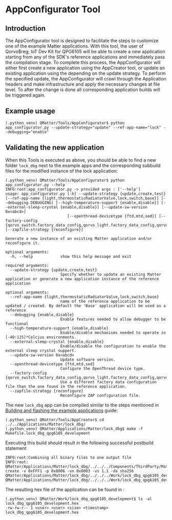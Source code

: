 # AppConfigurator Tool

## Introduction

The AppConfigurator tool is designed to facilitate the steps to customize one of the example Matter applications.
With this tool, the user of Qorvo$reg; IoT Dev Kit for QPG6105 will be able to create a new application starting from any of the SDK's reference applications and immediately pass the compilation stage.
To complete this process, the AppConfigurator will either first create a new application using the AppCreator tool, or update an existing application using the depending on the update strategy.
To perform the specified update, the AppConfigurator will crawl through the Application headers and make infrastructure and apply the necessary changes at file level.
To after the change is done all corresponding application builds will be triggered again.

## Example usage

```
(.python_venv) QMatter/Tools/AppConfigurator$ python app_configurator.py --update-strategy="update" --ref-app-name="lock" --debugging="enable"
```

## Validating the new application

When this Tools is executed as above, you should be able to find a new folder `lock_dbg` next to the example apps and the corresponding subbuild files for the modified instance of the lock application:

```
(.python_venv) QMatter/Tools/AppConfigurator$ python app_configurator.py --help
INFO:root:app_configurator.py -> provided args : ['--help']
usage: app_configurator.py [-h] --update-strategy {update,create,test} [--ref-app-name {light,thermostaticRadiatorValve,lock,switch,base}] [--debugging DEBUGGING] [--high-temperature-support {enable,disable}] [--external-sleep-crystal {enable,disable}] [--update-sw-version 0x<abcd>]
                           [--openthread-devicetype {ftd,mtd,sed}] [--factory-config {qorvo_switch.factory_data_config,qorvo_light.factory_data_config,qorvo_thermostaticRadiatorValve.factory_data_config,qorvo_base.factory_data_config,qorvo_lock.factory_data_config}] [--zapfile-strategy {reconfigure}]

Generate a new instance of an existing Matter application and/or reconfigure it.

optional arguments:
  -h, --help            show this help message and exit

required arguments:
  --update-strategy {update,create,test}
                        Specify whether to update an existing Matter application or generate a new application instance of the reference application

optional arguments:
  --ref-app-name {light,thermostaticRadiatorValve,lock,switch,base}
                        name of the reference application to be updated / created. By default the 'Base' application will be used as a reference
  --debugging {enable,disable}
                        Enable features needed to allow debugger to be functional
  --high-temperature-support {enable,disable}
                        Enable/disable mechanisms needed to operate in [-40:125]*Celcius environments.
  --external-sleep-crystal {enable,disable}
                        Enable/disable the configuration to enable the external sleep crystal support.
  --update-sw-version 0x<abcd>
                        Update software version.
  --openthread-devicetype {ftd,mtd,sed}
                        Configure the OpenThread device type.
  --factory-config {qorvo_switch.factory_data_config,qorvo_light.factory_data_config,qorvo_thermostaticRadiatorValve.factory_data_config,qorvo_base.factory_data_config,qorvo_lock.factory_data_config}
                        Use a different factory data configuration file than the one found in the reference application.
  --zapfile-strategy {reconfigure}
                        Reconfigure ZAP configuration file.
```

The new `lock_dbg` app can be compiled similar to the steps mentioned in [Building and flashing the example applications](../../README.md#building-and-flashing-the-example-applications) guide:
```
(.python_venv) QMatter/Tools/AppCreator$ cd ../../Applications/Matter/lock_dbg/
(.python_venv) QMatter/Applications/Matter/lock_dbg$ make -f Makefile.lock_dbg_qpg6105_development
```

Executing this build should result in the following successful postbuild statement
```
INFO:root:Combining all binary files to one output file
INFO:root: QMatter/Applications/Matter/lock_dbg/../../../Components/ThirdParty/Matter/repo/src/app/ota_image_tool.py create -v 0xFFF1 -p 0x8006 -vn 0x0003 -vs 1.1 -da sha256  QMatter/Applications/Matter/lock_dbg/../../../Work/lock_dbg_qpg6105_development/lock_dbg_qpg6105_development.compressed.bin QMatter/Applications/Matter/lock_dbg/../../../Work/lock_dbg_qpg6105_development/lock_dbg_qpg6105_development.ota
```

The resulting hex file of the application can be found in :
```
(.python_venv) QMatter/Work/lock_dbg_qpg6105_development$ ls -al lock_dbg_qpg6105_development.hex
-rw-rw-r-- 1 <user> <user> <size> <timestamp> lock_dbg_qpg6105_development.hex
```
